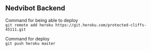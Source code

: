 
## Nedvibot Backend

Command for being able to deploy
<br/>
``git remote add heroku https://git.heroku.com/protected-cliffs-45111.git``

Command for deploy
<br/>
``git push heroku master``
